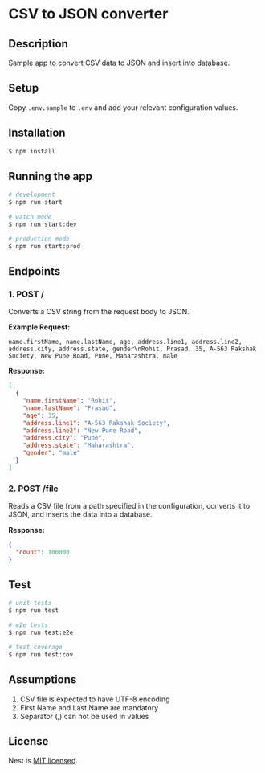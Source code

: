 # CSV to JSON converter

## Description

Sample app to convert CSV data to JSON and insert into database.

## Setup

Copy `.env.sample` to `.env` and add your relevant configuration values.

## Installation

```bash
$ npm install
```

## Running the app

```bash
# development
$ npm run start

# watch mode
$ npm run start:dev

# production mode
$ npm run start:prod
```

## Endpoints

### 1. POST /

Converts a CSV string from the request body to JSON.

**Example Request:**

```csv
name.firstName, name.lastName, age, address.line1, address.line2, address.city, address.state, gender\nRohit, Prasad, 35, A-563 Rakshak Society, New Pune Road, Pune, Maharashtra, male
```

**Response:**

```json
[
  {
    "name.firstName": "Rohit",
    "name.lastName": "Prasad",
    "age": 35,
    "address.line1": "A-563 Rakshak Society",
    "address.line2": "New Pune Road",
    "address.city": "Pune",
    "address.state": "Maharashtra",
    "gender": "male"
  }
]
```

### 2. POST /file

Reads a CSV file from a path specified in the configuration, converts it to JSON, and inserts the data into a database.

**Response:**

```json
{
  "count": 100000
}
```

## Test

```bash
# unit tests
$ npm run test

# e2e tests
$ npm run test:e2e

# test coverage
$ npm run test:cov
```

## Assumptions

1. CSV file is expected to have UTF-8 encoding
2. First Name and Last Name are mandatory
3. Separator (,) can not be used in values

## License

Nest is [MIT licensed](LICENSE).
